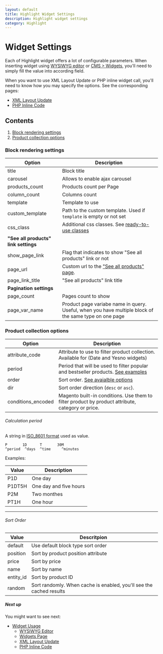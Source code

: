 ```yaml
---
layout: default
title: Highlight Widget Settings
description: Highlight widget settings
category: Highlight
---
```


# Widget Settings

Each of Highlight widget offers a lot of configurable parameters. When
inserting widget using [WYSIWYG editor][usage_wysiwyg_editor] or
[CMS > Widgets][usage_widgets_page], you'll need to simply fill the value into
according field.

When you want to use XML Layout Update or PHP inline widget call, you'll need to
know how you may specify the options. See the corresponding pages:

- [XML Layout Update][usage_xml_update]
- [PHP Inline Code][usage_php]

## Contents

1. [Block rendering settings](#block-rendering-settings)
2. [Product collection options](#product-collection-options)

### Block rendering settings

Option          | Description
----------------|------------
title           | Block title
carousel        | Allows to enable ajax carousel
products_count  | Products count per Page
column_count    | Columns count
template        | Template to use
custom_template | Path to the custom template. Used if `template` is empty or not set
css_class       | Additional css classes. See [ready-to-use classes](/m2/extensions/highlight/widgets/css-helpers/)
**"See all products" link settings** |
show_page_link  | Flag that indicates to show "See all products" link or not
page_url        | Custom url to the ["See all products" page](/m2/extensions/highlight/pages/#create-custom-page).
page_link_title | "See all products" link title
**Pagination settings** |
page_count      | Pages count to show
page_var_name   | Product page variabe name in query. Useful, when you have multiple block of the same type on one page

### Product collection options

Option          | Description
----------------|------------
attribute_code  | Attribute to use to filter product collection. Available for (Date and Yesno widgets)
period          | Period that will be used to filter popular and bestseller products. [See examples](#calculation-period)
order           | Sort order. [See avaialble options](#sort-order)
dir             | Sort order direction (`desc` or `asc`).
conditions_encoded | Magento built-in conditions. Use them to filter product by product attribute, category or price.

###### Calculation period

A string in [ISO_8601 format](https://en.wikipedia.org/wiki/ISO_8601#Durations)
used as value.

```
P       1D      T       30M
^period  ^days  ^time     ^minutes
```

Examples:

Value   | Description
--------|------------
P1D     | One day
P1DT5H  | One day and five hours
P2M     | Two monthes
PT1H    | One hour

---

###### Sort Order

Value       | Descritpion
------------|------------
default     | Use default block type sort order
position    | Sort by product position attribute
price       | Sort by price
name        | Sort by name
entity_id   | Sort by product ID
random      | Sort randomly. When cache is enabled, you'll see the cached results

##### Next up

You might want to see next:

- [Widget Usage](/m2/extensions/highlight/widgets/usage/)
    - [WYSIWYG Editor](/m2/extensions/highlight/widgets/usage/#wysiwyg-editor)
    - [Widgets Page](/m2/extensions/highlight/widgets/usage/#widgets-page)
    - [XML Layout Update](/m2/extensions/highlight/widgets/usage/#xml-layout-update)
    - [PHP Inline Code](/m2/extensions/highlight/widgets/usage/#php-inline-code)

[pages]: /m2/extensions/highlight/pages/
[usage_wysiwyg_editor]: /m2/extensions/highlight/widgets/usage/#wysiwyg-editor
[usage_widgets_page]: /m2/extensions/highlight/widgets/usage/#widgets-page
[usage_xml_update]: /m2/extensions/highlight/widgets/usage/#xml-layout-update
[usage_php]: /m2/extensions/highlight/widgets/usage/#php-inline-code
